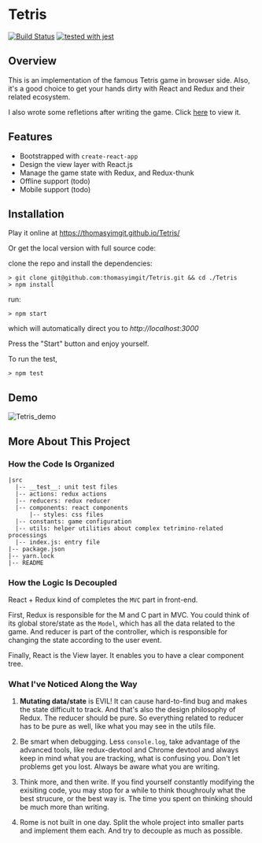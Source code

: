# Tetris

[![Build Status](https://travis-ci.org/thomasyimgit/Tetris.svg?branch=master)](https://travis-ci.org/thomasyimgit/Tetris)
[![tested with jest](https://img.shields.io/badge/tested_with-jest-99424f.svg)](https://github.com/facebook/jest)

## Overview

This is an implementation of the famous Tetris game in browser side. Also, it's a good choice to get your hands dirty with React and Redux and their related ecosystem.

I also wrote some refletions after writing the game. Click [here](https://thomasyimgit.github.io/2017/07/23/What-I-learned-During-Writing-the-Tetris-Game/) to view it.

## Features

- Bootstrapped with `create-react-app`
- Design the view layer with React.js
- Manage the game state with Redux, and Redux-thunk
- Offline support (todo)
- Mobile support (todo)

## Installation

Play it online at https://thomasyimgit.github.io/Tetris/

Or get the local version with full source code:

clone the repo and install the dependencies:

```
> git clone git@github.com:thomasyimgit/Tetris.git && cd ./Tetris
> npm install
```

run:
```
> npm start
```
which will automatically direct you to *http://localhost:3000*

Press the "Start" button and enjoy yourself.

To run the test,

```
> npm test
```

## Demo

![Tetris_demo](https://i.loli.net/2017/07/20/5970bb6047f79.gif)

## More About This Project

### How the Code Is Organized

```
|src
  |-- __test__: unit test files
  |-- actions: redux actions
  |-- reducers: redux reducer
  |-- components: react components
      |-- styles: css files
  |-- constants: game configuration
  |-- utils: helper utilities about complex tetrimino-related processings
  |-- index.js: entry file
|-- package.json
|-- yarn.lock
|-- README
```

### How the Logic Is Decoupled

React + Redux kind of completes the `MVC` part in front-end.

First, Redux is responsible for the M and C part in MVC. You could think of its global store/state as the `Model`, which has all the data related to the game. And reducer is part of the controller, which is responsible for changing the state according to the user event.

Finally, React is the View layer. It enables you to have a clear component tree. 

### What I've Noticed Along the Way

1. **Mutating data/state** is EVIL! It can cause hard-to-find bug and makes the state difficult to track. And that's also the design philosophy of Redux. The reducer should be pure. So everything related to reducer has to be pure as well, like what you may see in the utils file.

2. Be smart when debugging. Less `console.log`, take advantage of the advanced tools, like redux-devtool and Chrome devtool and always keep in mind what you are tracking, what is confusing you. Don't let problems get you lost. Always be aware what you are writing.

3. Think more, and then write. If you find yourself constantly modifying the exisiting code, you may stop for a while to think thoughrouly what the best strucure, or the best way is. The time you spent on thinking should be much more than writing.

4. Rome is not built in one day. Split the whole project into smaller parts and implement them each. And try to decouple as much as possible.
